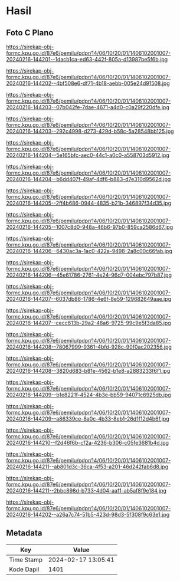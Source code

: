 # Hasil

## Foto C Plano

https://sirekap-obj-formc.kpu.go.id/87e6/pemilu/pdpr/14/06/10/20/01/1406102001007-20240216-144201--1dacb1ca-ed63-442f-805a-d13987be5f6b.jpg

https://sirekap-obj-formc.kpu.go.id/87e6/pemilu/pdpr/14/06/10/20/01/1406102001007-20240216-144202--4bf508e6-df71-4b18-aebb-005e24d91508.jpg

https://sirekap-obj-formc.kpu.go.id/87e6/pemilu/pdpr/14/06/10/20/01/1406102001007-20240216-144203--07b042fe-7dae-4671-a4d0-c0a29f220dfe.jpg

https://sirekap-obj-formc.kpu.go.id/87e6/pemilu/pdpr/14/06/10/20/01/1406102001007-20240216-144203--292c4998-d273-429d-b58c-5a28548bb125.jpg

https://sirekap-obj-formc.kpu.go.id/87e6/pemilu/pdpr/14/06/10/20/01/1406102001007-20240216-144204--5e165bfc-aec0-44c1-a0c0-a558703d5912.jpg

https://sirekap-obj-formc.kpu.go.id/87e6/pemilu/pdpr/14/06/10/20/01/1406102001007-20240216-144204--b6dd407f-49af-4df6-b883-d7e310d9562d.jpg

https://sirekap-obj-formc.kpu.go.id/87e6/pemilu/pdpr/14/06/10/20/01/1406102001007-20240216-144205--2ff4b686-0944-4835-b21b-346897f34d35.jpg

https://sirekap-obj-formc.kpu.go.id/87e6/pemilu/pdpr/14/06/10/20/01/1406102001007-20240216-144205--1007c8d0-948a-46b6-97b0-859ca2586d67.jpg

https://sirekap-obj-formc.kpu.go.id/87e6/pemilu/pdpr/14/06/10/20/01/1406102001007-20240216-144206--6430ac3a-1ac0-422a-9498-2a8c00c66fab.jpg

https://sirekap-obj-formc.kpu.go.id/87e6/pemilu/pdpr/14/06/10/20/01/1406102001007-20240216-144206--45e61786-2761-4e24-96d7-004ebc797b87.jpg

https://sirekap-obj-formc.kpu.go.id/87e6/pemilu/pdpr/14/06/10/20/01/1406102001007-20240216-144207--6037db86-1786-4e6f-8e59-129682649aae.jpg

https://sirekap-obj-formc.kpu.go.id/87e6/pemilu/pdpr/14/06/10/20/01/1406102001007-20240216-144207--cecc613b-29a2-48a6-9725-99c9e5f3da85.jpg

https://sirekap-obj-formc.kpu.go.id/87e6/pemilu/pdpr/14/06/10/20/01/1406102001007-20240216-144208--78067999-9361-4bfd-928c-90f0ac202356.jpg

https://sirekap-obj-formc.kpu.go.id/87e6/pemilu/pdpr/14/06/10/20/01/1406102001007-20240216-144208--3820d683-b81e-4562-b1e8-a2883233f6f1.jpg

https://sirekap-obj-formc.kpu.go.id/87e6/pemilu/pdpr/14/06/10/20/01/1406102001007-20240216-144209--b1e8221f-4524-4b3e-bb59-94071c6925db.jpg

https://sirekap-obj-formc.kpu.go.id/87e6/pemilu/pdpr/14/06/10/20/01/1406102001007-20240216-144209--a86339ce-8a0c-4b33-8eb1-26d1f12d4b6f.jpg

https://sirekap-obj-formc.kpu.go.id/87e6/pemilu/pdpr/14/06/10/20/01/1406102001007-20240216-144210--f2d46f6b-cf2a-4236-b306-c05fe3681b4d.jpg

https://sirekap-obj-formc.kpu.go.id/87e6/pemilu/pdpr/14/06/10/20/01/1406102001007-20240216-144211--ab801d3c-36ca-4f53-a201-46d242fab6d8.jpg

https://sirekap-obj-formc.kpu.go.id/87e6/pemilu/pdpr/14/06/10/20/01/1406102001007-20240216-144211--2bbc898d-b733-4d04-aaf1-ab5af8f9e184.jpg

https://sirekap-obj-formc.kpu.go.id/87e6/pemilu/pdpr/14/06/10/20/01/1406102001007-20240216-144202--a26a7c74-51b5-423d-98d3-5f308f9c63e1.jpg


## Metadata

| Key        | Value               |
| ---------- | ------------------- |
| Time Stamp | 2024-02-17 13:05:41 |
| Kode Dapil | 1401                |



